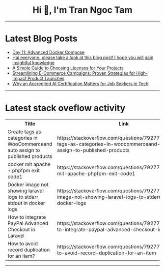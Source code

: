 <h1 align="center">Hi 👋, I'm Tran Ngoc Tam</h1>

---

# Latest Blog Posts 
<!-- BLOG-POST-LIST:START -->
- [Day 11: Advanced Docker Compose](https://dev.to/code42cate/day-11-advanced-docker-compose-32no)
- [Hai everyone, please take a look at this blog post! I hope you will gain insightful knowledge](https://dev.to/lorebrada00/hai-everyone-please-take-a-look-at-this-blog-post-i-hope-you-will-gain-insightful-knowledge-1h3h)
- [A Simple Guide to Choosing Licenses for Your Projects](https://dev.to/haamid/a-simple-guide-to-choosing-licenses-for-your-projects-fmn)
- [Streamlining E-Commerce Campaigns: Proven Strategies for High-Impact Product Launches](https://dev.to/techgurulukas/streamlining-e-commerce-campaigns-proven-strategies-for-high-impact-product-launches-2f6c)
- [Why an Accredited AI Certification Matters for Job Seekers in Tech](https://dev.to/georgiaweston/why-an-accredited-ai-certification-matters-for-job-seekers-in-tech-3f3i)
<!-- BLOG-POST-LIST:END -->

---

# Latest stack oveflow activity
<table>
  <tr><th>Title</th><th>Link</th></tr>
  <!-- STACKOVERFLOW:START --><tr><td>Create tags as categories in WooCommerceand auto assign to published products</td><td>https://stackoverflow.com/questions/79277700/create-tags-as-categories-in-woocommerceand-auto-assign-to-published-products</td></tr><tr><td>docker mit apache + phpfpm exit code1</td><td>https://stackoverflow.com/questions/79277653/docker-mit-apache-phpfpm-exit-code1</td></tr><tr><td>Docker image not showing laravel logs to stderr stdout in docker logs</td><td>https://stackoverflow.com/questions/79277640/docker-image-not-showing-laravel-logs-to-stderr-stdout-in-docker-logs</td></tr><tr><td>How to integrate PayPal Advanced Checkout in Laravel</td><td>https://stackoverflow.com/questions/79277583/how-to-integrate-paypal-advanced-checkout-in-laravel</td></tr><tr><td>How to avoid record duplication for an item?</td><td>https://stackoverflow.com/questions/79277305/how-to-avoid-record-duplication-for-an-item</td></tr><!-- STACKOVERFLOW:END -->
</table>

---


